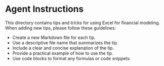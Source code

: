 # Agent Instructions

This directory contains tips and tricks for using Excel for financial modeling. When adding new tips, please follow these guidelines:

- Create a new Markdown file for each tip.
- Use a descriptive file name that summarizes the tip.
- Include a clear and concise explanation of the tip.
- Provide a practical example of how to use the tip.
- Use code blocks to format any formulas or code snippets.
